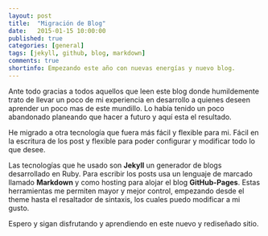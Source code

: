 ```yaml
---
layout: post
title:  "Migración de Blog"
date:   2015-01-15 10:00:00
published: true
categories: [general]
tags: [jekyll, github, blog, markdown]
comments: true
shortinfo: Empezando este año con nuevas energías y nuevo blog.
---
```


Ante todo gracias a todos aquellos que leen este blog donde humildemente trato de llevar un poco de mi experiencia en 
desarrollo a quienes deseen aprender un poco mas de este mundillo. Lo había tenido un poco abandonado planeando que hacer
a futuro y aquí esta el resultado.

He migrado a otra tecnología que fuera más fácil y flexible para mi. Fácil en la escritura de los post y flexible para poder
configurar y modificar todo lo que desee. 

Las tecnologías que he usado son **Jekyll** un generador de blogs desarrollado en Ruby. Para escribir los posts usa un lenguaje
de marcado llamado **Markdown** y como hosting para alojar el blog **GitHub-Pages**. Estas herramientas me permiten mayor 
y mejor control, empezando desde el theme hasta el resaltador de sintaxis, los cuales puedo modificar a mi gusto.

Espero y sigan disfrutando y aprendiendo en este nuevo y rediseñado sitio.
